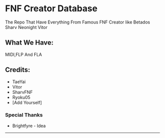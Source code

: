# FNF Creator Database
The Repo That Have Everything From Famous FNF Creator like Betados Sharv Neonight Vitor
## What We Have:
MIDI,FLP And FLA

## Credits:
* TaeYai
* Vitor
* SharvFNF
* Ryoku05
* [Add Yourself]

### Special Thanks
* Brightfyre - Idea


_____________________________________

